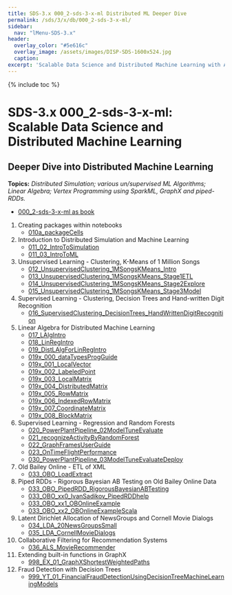 ```yaml
---
title: SDS-3.x 000_2-sds-3-x-ml Distributed ML Deeper Dive
permalink: /sds/3/x/db/000_2-sds-3-x-ml/
sidebar:
  nav: "lMenu-SDS-3.x"
header:
  overlay_color: "#5e616c"
  overlay_image: /assets/images/DISP-SDS-1600x524.jpg
  caption: 
excerpt: 'Scalable Data Science and Distributed Machine Learning with Apache Spark 3.x and 2.x.<br />Introduction<br /><br />{::nomarkdown}<iframe style="display: inline-block;" src="https://ghbtns.com/github-btn.html?user=lamastex&repo=scalable-data-science&type=star&count=true&size=large" frameborder="0" scrolling="0" width="160px" height="30px"></iframe> <iframe style="display: inline-block;" src="https://ghbtns.com/github-btn.html?user=lamastex&repo=scalable-data-science&type=fork&count=true&size=large" frameborder="0" scrolling="0" width="158px" height="30px"></iframe>{:/nomarkdown}'
---
```


{% include toc %}

# SDS-3.x 000_2-sds-3-x-ml: Scalable Data Science and Distributed Machine Learning
## Deeper Dive into Distributed Machine Learning 


**Topics:**  *Distributed Simulation; various un/supervised ML Algorithms; Linear Algebra; Vertex Programming using SparkML, GraphX and piped-RDDs.*

- [000_2-sds-3-x-ml as book](https://lamastex.github.io/ScaDaMaLe/000_2-sds-3-x-ml/)

1. Creating packages within notebooks
    * [010a_packageCells](010a_packageCells/)
2. Introduction to Distributed Simulation and Machine Learning
    * [011_02_IntroToSimulation](011_02_IntroToSimulation/)
    * [011_03_IntroToML](011_03_IntroToML/)
3. Unsupervised Learning - Clustering, K-Means of 1 Million Songs 
    * [012_UnsupervisedClustering_1MSongsKMeans_Intro](012_UnsupervisedClustering_1MSongsKMeans_Intro/)
    * [013_UnsupervisedClustering_1MSongsKMeans_Stage1ETL](013_UnsupervisedClustering_1MSongsKMeans_Stage1ETL/)
    * [014_UnsupervisedClustering_1MSongsKMeans_Stage2Explore](014_UnsupervisedClustering_1MSongsKMeans_Stage2Explore/)
    * [015_UnsupervisedClustering_1MSongsKMeans_Stage3Model](015_UnsupervisedClustering_1MSongsKMeans_Stage3Model/)
4. Supervised Learning - Clustering, Decision Trees and Hand-written Digit Recognition 
    * [016_SupervisedClustering_DecisionTrees_HandWrittenDigitRecognition](016_SupervisedClustering_DecisionTrees_HandWrittenDigitRecognition/)
5. Linear Algebra for Distributed Machine Learning
    * [017_LAlgIntro](017_LAlgIntro/)
    * [018_LinRegIntro](018_LinRegIntro/)
    * [019_DistLAlgForLinRegIntro](019_DistLAlgForLinRegIntro/)
    * [019x_000_dataTypesProgGuide](019x_000_dataTypesProgGuide/)
    * [019x_001_LocalVector](019x_001_LocalVector/)
    * [019x_002_LabeledPoint](019x_002_LabeledPoint/)
    * [019x_003_LocalMatrix](019x_003_LocalMatrix/)
    * [019x_004_DistributedMatrix](019x_004_DistributedMatrix/)
    * [019x_005_RowMatrix](019x_005_RowMatrix/)
    * [019x_006_IndexedRowMatrix](019x_006_IndexedRowMatrix/)
    * [019x_007_CoordinateMatrix](019x_007_CoordinateMatrix/)
    * [019x_008_BlockMatrix](019x_008_BlockMatrix/)
6. Supervised Learning - Regression and Random Forests
    * [020_PowerPlantPipeline_02ModelTuneEvaluate](020_PowerPlantPipeline_02ModelTuneEvaluate/)
    * [021_recognizeActivityByRandomForest](021_recognizeActivityByRandomForest/)
    * [022_GraphFramesUserGuide](022_GraphFramesUserGuide/)
    * [023_OnTimeFlightPerformance](023_OnTimeFlightPerformance/)
    * [030_PowerPlantPipeline_03ModelTuneEvaluateDeploy](030_PowerPlantPipeline_03ModelTuneEvaluateDeploy/)
7. Old Bailey Online - ETL of XML
    * [033_OBO_LoadExtract](033_OBO_LoadExtract/)
8. Piped RDDs - Rigorous Bayesian AB Testing on Old Bailey Online Data
    * [033_OBO_PipedRDD_RigorousBayesianABTesting](033_OBO_PipedRDD_RigorousBayesianABTesting/)
    * [033_OBO_xx0_IvanSadikov_PipedRDDhelp](033_OBO_xx0_IvanSadikov_PipedRDDhelp/)
    * [033_OBO_xx1_OBOnlineExample](033_OBO_xx1_OBOnlineExample/)
    * [033_OBO_xx2_OBOnlineExampleScala](033_OBO_xx2_OBOnlineExampleScala/)
9. Latent Dirichlet Allocation of NewsGroups and Cornell Movie Dialogs
    * [034_LDA_20NewsGroupsSmall](034_LDA_20NewsGroupsSmall/)
    * [035_LDA_CornellMovieDialogs](035_LDA_CornellMovieDialogs/)
10. Collaborative Filtering for Recommendation Systems
    * [036_ALS_MovieRecommender](036_ALS_MovieRecommender/)
11. Extending built-in functions in GraphX
    * [998_EX_01_GraphXShortestWeightedPaths](998_EX_01_GraphXShortestWeightedPaths/)
12. Fraud Detection with Decision Trees
    * [999_YT_01_FinancialFraudDetectionUsingDecisionTreeMachineLearningModels](999_YT_01_FinancialFraudDetectionUsingDecisionTreeMachineLearningModels/)

